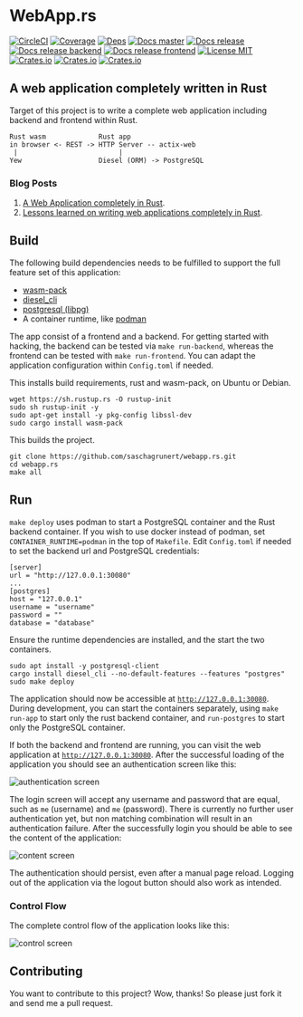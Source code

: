 # WebApp.rs

[![CircleCI](https://circleci.com/gh/saschagrunert/webapp.rs.svg?style=shield)](https://circleci.com/gh/saschagrunert/webapp.rs)
[![Coverage](https://codecov.io/gh/saschagrunert/webapp.rs/branch/master/graph/badge.svg)](https://codecov.io/gh/saschagrunert/webapp.rs)
[![Deps](https://deps.rs/repo/github/saschagrunert/webapp.rs/status.svg)](https://deps.rs/repo/github/saschagrunert/webapp.rs)
[![Docs master](https://img.shields.io/badge/doc-master-orange.svg)](https://saschagrunert.github.io/webapp.rs/doc/webapp/index.html)
[![Docs release](https://docs.rs/webapp/badge.svg)](https://docs.rs/webapp)
[![Docs release backend](https://docs.rs/webapp-backend/badge.svg)](https://docs.rs/webapp-backend)
[![Docs release frontend](https://docs.rs/webapp-frontend/badge.svg)](https://docs.rs/webapp-frontend)
[![License MIT](https://img.shields.io/badge/license-MIT-blue.svg)](https://github.com/saschagrunert/webapp.rs/blob/master/LICENSE)
[![Crates.io](https://img.shields.io/crates/v/webapp.svg)](https://crates.io/crates/webapp)
[![Crates.io](https://img.shields.io/crates/v/webapp-backend.svg)](https://crates.io/crates/webapp-backend)
[![Crates.io](https://img.shields.io/crates/v/webapp-frontend.svg)](https://crates.io/crates/webapp-frontend)

## A web application completely written in Rust

Target of this project is to write a complete web application including backend
and frontend within Rust.

```console
Rust wasm             Rust app
in browser <- REST -> HTTP Server -- actix-web
 |                         |
Yew                   Diesel (ORM) -> PostgreSQL
```

### Blog Posts

1. [A Web Application completely in Rust](https://medium.com/@saschagrunert/a-web-application-completely-in-rust-6f6bdb6c4471).
2. [Lessons learned on writing web applications completely in Rust](https://medium.com/@saschagrunert/lessons-learned-on-writing-web-applications-completely-in-rust-2080d0990287).

## Build

The following build dependencies needs to be fulfilled to support the full
feature set of this application:

- [wasm-pack](https://rustwasm.github.io/docs/wasm-pack/introduction.html)
- [diesel_cli](https://github.com/diesel-rs/diesel)
- [postgresql (libpg)](https://www.postgresql.org/)
- A container runtime, like [podman](https://podman.io)

The app consist of a frontend and a backend. For getting started with hacking,
the backend can be tested via `make run-backend`, whereas the frontend can be
tested with `make run-frontend`. You can adapt the application configuration
within `Config.toml` if needed.

This installs build requirements, rust and wasm-pack, on Ubuntu or Debian.

```console
wget https://sh.rustup.rs -O rustup-init
sudo sh rustup-init -y
sudo apt-get install -y pkg-config libssl-dev
sudo cargo install wasm-pack
```

This builds the project.

```console
git clone https://github.com/saschagrunert/webapp.rs.git
cd webapp.rs
make all
```

## Run

`make deploy` uses podman to start a PostgreSQL container and the Rust backend container.
If you wish to use docker instead of podman, set `CONTAINER_RUNTIME=podman` in the top of `Makefile`.
Edit `Config.toml` if needed to set the backend url and PostgreSQL credentials:

```console
[server]
url = "http://127.0.0.1:30080"
...
[postgres]
host = "127.0.0.1"
username = "username"
password = ""
database = "database"
```

Ensure the runtime dependencies are installed, and the start the two containers.

```console
sudo apt install -y postgresql-client
cargo install diesel_cli --no-default-features --features "postgres"
sudo make deploy
```

The application should now be accessible at
[`http://127.0.0.1:30080`](http://127.0.0.1:30080).
During development, you can start the containers separately, using
`make run-app` to start only the rust backend container, and `run-postgres` to start only the PostgreSQL container.

If both the backend and frontend are running, you can visit the web application
at [`http://127.0.0.1:30080`](http://127.0.0.1:30080). After the successful
loading of the application you should see an authentication screen like this:

![authentication screen](.github/authentication_screen.png "Authentication Screen")

The login screen will accept any username and password that are equal, such as `me` (username) and `me` (password). There is currently no further user
authentication yet, but non matching combination will result in an
authentication failure. After the successfully login you should be able to see
the content of the application:

![content screen](.github/content_screen.png "Content Screen")

The authentication should persist, even after a manual page reload. Logging out
of the application via the logout button should also work as intended.

### Control Flow

The complete control flow of the application looks like this:

![control screen](.github/flow_chart.png "Control Flow")

## Contributing

You want to contribute to this project? Wow, thanks! So please just fork it and
send me a pull request.

